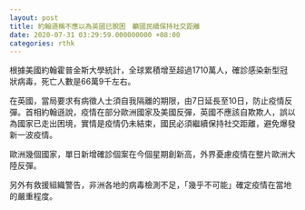```yaml
---
layout: post
title: 約翰遜稱不應以為英國已脫困　籲國民續保持社交距離
date: 2020-07-31 03:29:59.000000000 +08:00
categories: rthk
---
```


根據美國約翰霍普金斯大學統計，全球累積增至超過1710萬人，確診感染新型冠狀病毒，死亡人數是66萬9千左右。

在英國，當局要求有病徵人士須自我隔離的期限，由7日延長至10日，防止疫情反彈。首相約翰遜說，疫情在部分歐洲國家及美國反彈，英國不應該自欺欺人，誤以為國家已走出困境，實情是疫情仍未結束，國民必須繼續保持社交距離，避免爆發新一波疫情。

歐洲幾個國家，單日新增確診個案在今個星期創新高，外界憂慮疫情在整片歐洲大陸反彈。

另外有救援組織警告，非洲各地的病毒檢測不足，「幾乎不可能」確定疫情在當地的嚴重程度。
